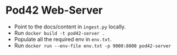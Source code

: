 # Pod42 Web-Server
- Point to the docs/content in `ingest.py` locally.
- Run `docker build -t pod42-server .`
- Populate all the required env in `env.txt`.
- Run `docker run --env-file env.txt -p 9000:8000 pod42-server`
